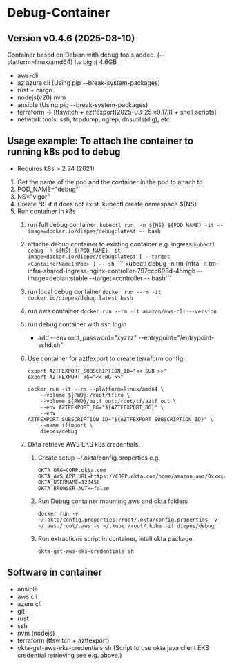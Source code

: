 # Debug-Container

## Version v0.4.6 (2025-08-10)

Container based on Debian with debug tools added. (--platform=linux/amd64)
Its big :( 4.6GB

- aws-cli
- az azure cli (Using pip --break-system-packages)
- rust + cargo
- nodejs(v20) nvm
- ansible (Using pip --break-system-packages)
- terraform -> [tfswitch + aztfexport(2025-03-25 v0.17.1) + shell scripts]
- network tools: ssh, tcpdump, ngrep, dnsutils(dig), etc.

## Usage example: To attach the container to running k8s pod to debug

- Requires k8s > 2.24 (2021)

 1. Get the name of the pod and the container in the pod to attach to
 2. POD_NAME="debug"
 3. NS="vigor"
 4. Create NS if it does not exist. kubectl create namespace ${NS}
 5. Run container in k8s
    1. run full debug container:
     ```kubectl run  -n ${NS} ${POD_NAME} -it --image=docker.io/diepes/debug:latest -- bash```
    1. attache debug container to existing container e.g. ingress
    ```kubectl debug -n ${NS} ${POD_NAME} -it --image=docker.io/diepes/debug:latest [ --target <ContainerNameInPod> ] -- sh```
    ```` kubectl debug -n tm-infra -it tm-infra-shared-ingress-nginx-controller-797ccc698d-4hmgb --image=debian:stable --target=controller -- bash```
    1. run local debug container
    ```docker run --rm -it docker.io/diepes/debug:latest bash```
    1. run aws container
    ```docker run --rm -it amazon/aws-cli --version```
    1. run debug container with ssh login
       - add --env root_password="xyzzz" --entrypoint="/entrypoint-sshd.sh"
    1. Use container for aztfexport to create terraform config

           export AZTFEXPORT_SUBSCRIPTION_ID="<< SUB >>"
           export AZTFEXPORT_RG="<< RG >>"

           docker run -it --rm --platform=linux/amd64 \
               --volume ${PWD}:/root/tf:ro \
               --volume ${PWD}/aztf_out:/root/tf/aztf_out \
               --env AZTFEXPORT_RG="${AZTFEXPORT_RG}" \
               --env AZTFEXPORT_SUBSCRIPTION_ID="${AZTFEXPORT_SUBSCRIPTION_ID}" \
               --name tfimport \
               diepes/debug

    1. Okta retrieve AWS EKS k8s credentials.
       1. Create setup ~/.okta/config.properties e.g.

              OKTA_ORG=CORP.okta.com
              OKTA_AWS_APP_URL=https://CORP.okta.com/home/amazon_aws/0xxxxxxxx000xx0/171
              OKTA_USERNAME=123456
              OKTA_BROWSER_AUTH=false

       1. Run Debug container mounting aws and okta folders

              docker run -v ~/.okta/config.properties:/root/.okta/config.properties -v ~/.aws:/root/.aws -v ~/.kube:/root/.kube -it diepes/debug 

       1. Run extractions script in container, intall okta package.


              okta-get-aws-eks-credentials.sh

## Software in container

- ansible
- aws cli
- azure cli
- git
- rust
- ssh
- nvm (nodejs)
- terraform (tfswitch + aztfexport)
- okta-get-aws-eks-credentials.sh (Script to use okta java client EKS credential retrieving see e.g. above.)
